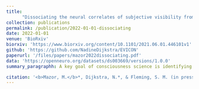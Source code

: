 ```yaml
---
title: 
      "Dissociating the neural correlates of subjective visibility from those of decision confidence"
collection: publications
permalink: /publication/2022-01-01-dissociating
date: 2022-01-01
venue: 'BioRxiv'
biorxiv: 'https://www.biorxiv.org/content/10.1101/2021.06.01.446101v1'
github: 'https://github.com/NadineDijkstra/EVICON'
paperurl: '/files/papers/mazor2022dissociating.pdf'
data: 'https://openneuro.org/datasets/ds003669/versions/1.0.0'
summary_paragraphh: A key goal of consciousness science is identifying neural signatures of being aware vs. unaware of simple stimuli. This is often investigated in the context of near-threshold detection, with reports of stimulus awareness being linked to heightened activation in a frontoparietal network. However, due to the fact that reports of stimulus presence are also associated with higher confidence than reports of stimulus absence, these results could be explained by frontoparietal regions encoding stimulus visibility, decision confidence or both. Consistent with this view, previously we showed that prefrontal regions encode confidence in decisions about target presence (Mazor, Friston & Fleming, 2020). Here, we further ask if prefrontal cortex also encodes information about stimulus visibility over and above confidence. We first show that, whereas stimulus identity was best decoded from the visual cortex, stimulus visibility (presence vs. absence) was best decoded from prefrontal regions. To control for effects of confidence, we then selectively sampled trials prior to decoding to equalize the confidence distributions between absence and presence responses. This analysis revealed that posterior medial frontal cortex encoded stimulus visibility over and above decision confidence. We interpret our findings as providing support for a representation of stimulus visibility in specific higher-order cortical circuits, one that is dissociable from representations of both decision confidence and stimulus identity.

citation: '<b>Mazor, M.</b>*, Dijkstra, N.*, & Fleming, S. M. (in press). Dissociating the neural correlates of subjective visibility from those of decision confidence. <i>Journal of Neuroscience</i>. '
---
```

